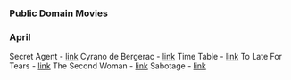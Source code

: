 ### Public Domain Movies

### April
Secret Agent - [link](http://en.wikipedia.org/wiki/Secret_Agent_%281936_film%29)
Cyrano de Bergerac - [link](http://en.wikipedia.org/wiki/Cyrano_de_Bergerac_%281950_film%29)
Time Table - [link](http://en.wikipedia.org/wiki/Time_Table_%28film%29)
To Late For Tears - [link](http://en.wikipedia.org/wiki/Too_Late_for_Tears)
The Second Woman - [link](http://en.wikipedia.org/wiki/The_Second_Woman)
Sabotage - [link](http://en.wikipedia.org/wiki/Sabotage_%281936_film%29)
